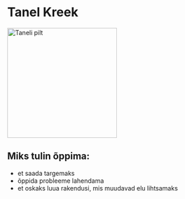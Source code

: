 # Tanel Kreek

<img src="https://www.luge.ee/tanel.jpg" alt="Taneli pilt" width="250"/>

## Miks tulin õppima:
- et saada targemaks
- õppida probleeme lahendama
- et oskaks luua rakendusi, mis muudavad elu lihtsamaks 
